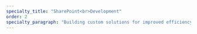 ```yaml
---
specialty_title: "SharePoint<br>Development"
order: 2
specialty_paragraph: "Building custom solutions for improved efficiency and productivity."
---
```

